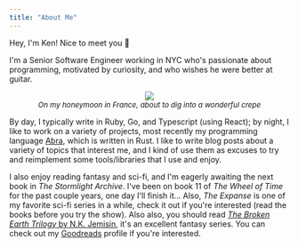 ```yaml
---
title: "About Me"
---
```


Hey, I'm Ken! Nice to meet you 👋

I'm a Senior Software Engineer working in NYC who's passionate about programming, motivated by curiosity, and who wishes he were better at guitar.

<div style="display: flex; flex-direction: column;">
    <img style="margin: 0 auto;" src="/img/me.jpg">
    <em style="margin: 0 auto; font-size: 0.8125rem">On my honeymoon in France, about to dig into a wonderful crepe</em>
</div>

By day, I typically write in Ruby, Go, and Typescript (using React); by night, I like to work on a variety of projects, most recently my programming language [Abra](https://abra.kenrg.co/), which is written in Rust. I like to write blog posts about a variety of topics that interest me, and I kind of use them as excuses to try and reimplement some tools/libraries that I use and enjoy.

I also enjoy reading fantasy and sci-fi, and I'm eagerly awaiting the next book in _The Stormlight Archive_. I've been on book 11 of _The Wheel of Time_ for the past couple years, one day I'll finish it... Also, _The Expanse_ is one of my favorite sci-fi series in a while, check it out if you're interested (read the books before you try the show). Also also, you should read [_The Broken Earth Trilogy_ by N.K. Jemisin](https://www.goodreads.com/series/112296-the-broken-earth), it's an excellent fantasy series. You can check out my [Goodreads](https://www.goodreads.com/user/show/66527592-ken-gorab) profile if you're interested. 

